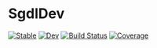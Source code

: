 # SgdlDev

[![Stable](https://img.shields.io/badge/docs-stable-blue.svg)](https://laurent-daniel.github.io/SgdlDev.jl/stable)
[![Dev](https://img.shields.io/badge/docs-dev-blue.svg)](https://laurent-daniel.github.io/SgdlDev.jl/dev)
[![Build Status](https://github.com/laurent-daniel/SgdlDev.jl/actions/workflows/CI.yml/badge.svg?branch=master)](https://github.com/laurent-daniel/SgdlDev.jl/actions/workflows/CI.yml?query=branch%3Amaster)
[![Coverage](https://codecov.io/gh/laurent-daniel/SgdlDev.jl/branch/master/graph/badge.svg)](https://codecov.io/gh/laurent-daniel/SgdlDev.jl)

